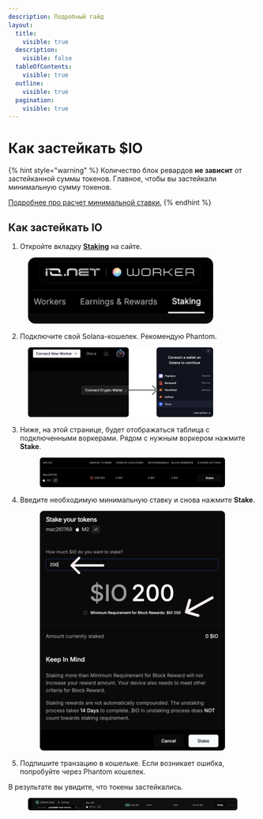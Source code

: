 ```yaml
---
description: Подробный гайд
layout:
  title:
    visible: true
  description:
    visible: false
  tableOfContents:
    visible: true
  outline:
    visible: true
  pagination:
    visible: true
---
```


# Как застейкать $IO

{% hint style="warning" %}
Количество блок ревардов **не зависит** от застейканной суммы токенов. Главное, чтобы вы застейкали минимальную сумму токенов.&#x20;

[Подробнее про расчет минимальной ставки.](calculation.md)
{% endhint %}

## Как застейкать IO

1. Откройте вкладку [**Staking**](https://worker.io.net/worker/integrated-staking) на сайте.

<figure><img src=".gitbook/assets/st1 (1).png" alt="" width="375"><figcaption></figcaption></figure>

2. Подключите свой Solana-кошелек. Рекомендую Phantom.

<figure><img src=".gitbook/assets/st2 (3).png" alt="" width="375"><figcaption></figcaption></figure>

3.  Ниже, на этой странице, будет отображаться таблица с подключенными воркерами. Рядом с нужным воркером нажмите **Stake**.

    <figure><img src=".gitbook/assets/st3.png" alt="" width="375"><figcaption></figcaption></figure>
4.  Введите необходимую минимальную ставку и снова нажмите **Stake**.

    <figure><img src=".gitbook/assets/st4.png" alt="" width="375"><figcaption></figcaption></figure>
5. Подпишите транзацию в кошельке. Если возникает ошибка, попробуйте через Phantom кошелек.

В результате вы увидите, что токены застейкались.&#x20;

<figure><img src=".gitbook/assets/unstake.png" alt=""><figcaption></figcaption></figure>
